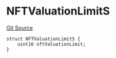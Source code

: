 # NFTValuationLimitS
[Git Source](https://github.com/thrackle-io/tron/blob/924e2b2b2b0ddb0088202a57363e91b424c36686/src/client/token/handler/diamond/RuleStorage.sol)


```solidity
struct NFTValuationLimitS {
    uint16 nftValuationLimit;
}
```

